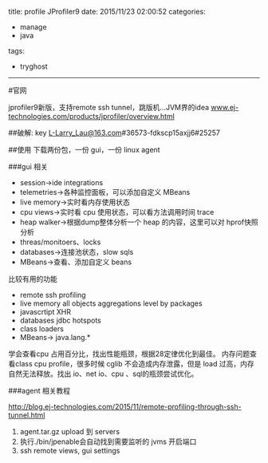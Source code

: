 title: profile JProfiler9
date: 2015/11/23 02:00:52
categories:

 - manage 
 - java 


tags:

- tryghost

---

#官网

jprofiler9新版，支持remote ssh tunnel，跳版机...JVM界的idea
[www.ej-technologies.com/products/jprofiler/overview.html
]()

##破解:
key L-Larry_Lau@163.com#36573-fdkscp15axjj6#25257

##使用
下载两份包，一份 gui，一份 linux agent

###gui 相关

 * session->ide integrations
 * telemetries->各种监控面板，可以添加自定义 MBeans
 * live memory->实时看内存使用状态
 * cpu views->实时看 cpu 使用状态，可以看方法调用时间 trace
 * heap walker->根据dump整体分析一个 heap 的内容，这里可以对 hprof快照分析
 * threas/monitoers、locks
 * databases->连接池状态，slow sqls
 * MBeans->查看、添加自定义 beans

比较有用的功能

 * remote ssh profiling
 * live memory all objects aggregations level by packages
 * javascrtipt XHR
 * databases jdbc hotspots
 * class loaders
 * MBeans-> java.lang.*

学会查看cpu 占用百分比，找出性能瓶颈，根据28定律优化到最佳。
内存问题查看class cpu profile，很多时候 cglib 不会造成内存泄露，但是 load 过高，内存自然无法释放。找出 io、net io、cpu 、sql的瓶颈尝试优化。

###agent
相关教程

http://blog.ej-technologies.com/2015/11/remote-profiling-through-ssh-tunnel.html

 1. agent.tar.gz upload 到 servers
 2. 执行./bin/jpenable会自动找到需要监听的 jvms 开启端口
 2. ssh remote views, gui settings




